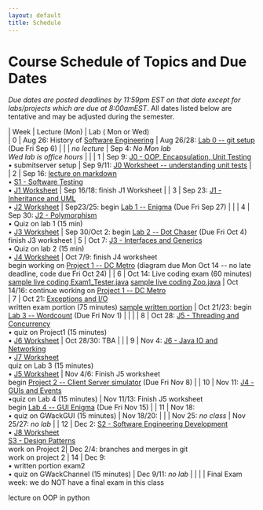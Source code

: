 ```yaml
---
layout: default
title: Schedule
---
```


# Course Schedule of Topics and Due Dates

*Due dates are posted deadlines by 11:59pm EST on that date except for labs/projects which are due at 8:00amEST*. All dates listed below are tentative and may be adjusted during the semester.



| Week | Lecture (Mon)                                                                                                            | Lab ( Mon or Wed)     
| 0    | Aug 26: History of <a href="https://dl.acm.org/doi/pdf/10.1145/1134285.1134288">Software Engineering</a>  | Aug 26/28: [Lab 0 -- git setup](lab/0) (Due Fri Sep 6) |
|     | <i>no lecture</i>   | Sep 4: <i>No Mon lab<br> Wed lab is office hours</i> |                                                 |
| 1    | Sep 9: [J0 - OOP, Encapsulation, Unit Testing](j/0)<br> &bull; submitserver setup          | Sep 9/11: [J0 Worksheet -- understanding unit tests](worksheet/j0)  |
| 2    | Sep 16: [lecture on markdown](https://docs.github.com/en/get-started/writing-on-github/getting-started-with-writing-and-formatting-on-github/basic-writing-and-formatting-syntax)<br> &bull; [S1 - Software Testing](j/software_testing)<br> &bull; [J1 Worksheet](worksheet/j1)  | Sep 16/18:  finish J1 Worksheet      |
| 3    | Sep 23: [J1 - Inheritance and UML](j/1) <br>&bull; [J2 Worksheet](worksheet/j2)            | Sep23/25: begin [Lab 1 -- Enigma](lab/1) (Due Fri Sep 27)                                                                                 |                                                                        |
| 4    | Sep 30: [J2 - Polymorphism](j/2) <br>&bull; Quiz on lab 1 (15 min)<br>&bull; [J3 Worksheet](worksheet/j3)   | Sep 30/Oct 2: begin [Lab 2 -- Dot Chaser](lab/2) (Due Fri Oct 4) <br> finish J3 worksheet
| 5    | Oct 7: [J3 - Interfaces and Generics](j/3) <br>&bull; Quiz on lab 2 (15 min)<br>&bull; [J4 Worksheet](worksheet/j4)   | Oct 7/9: finish J4 worksheet <br> begin working on [Project 1 -- DC Metro](project/1) (diagram due Mon Oct 14 -- no late deadline, code due Fri Oct 24)                                                                              |
| 6    | Oct 14: Live coding exam (60 minutes) [sample live coding Exam1_Tester.java](./j-units/Exam1_Tester.java) [sample live coding Zoo.java](./j-units/Zoo.java)  | Oct 14/16: continue working on [Project 1 -- DC Metro](project/1)        
| 7    | Oct 21: [Exceptions and I/O](j/exceptions)<br>written exam portion (75 minutes) [sample written portion](https://cs2113-s24.github.io/j-units/Exam1.pdf) | Oct 21/23: begin [Lab 3 -- Wordcount](lab/3) (Due Fri Nov 1) |                                                    |                                                                 |
| 8    | Oct 28: [J5 - Threading and Concurrency](j/5) <br>&bull; quiz on Project1 (15 minutes)<br>&bull; [J6 Worksheet](worksheet/j6)      | Oct 28/30:   TBA      |                                                              |
| 9    | Nov 4: [J6 - Java IO and Networking](j/6) <br>&bull; [J7 Worksheet](worksheet/j7) <br>quiz on Lab 3 (15 minutes)<br>&bull; [J5 Worksheet](worksheet/j5)    | Nov 4/6: Finish J5 worksheet <br>  begin [Project 2 -- Client Server simulator](project/2) (Due Fri Nov 8)                                                                              |
| 10   | Nov 11:  [J4 - GUIs and Events](j/4)<br>&bull;quiz on Lab 4 (15 minutes)                       | Nov 11/13: Finish J5 worksheet<br> begin [Lab 4 -- GUI Enigma](lab/4) (Due Fri Nov 15)    |
| 11   | Nov 18:    <br> &bull; quiz on GWackGUI (15 minutes)         | Nov 18/20:              |
|    | Nov 25: <i>no class</i>          | Nov 25/27: <i>no lab</i>           |
| 12   | Dec 2: [S2 - Software Engineering Development](j/software_engineering)<br>&bull; [J8 Worksheet](worksheet/j8) <br>[S3 - Design Patterns](j/design)    <br> work on Project 2| Dec 2/4: branches and merges in git <br> work on project 2
| 14   | Dec 9:    <br>&bull; written portion exam2 <br>&bull; quiz on GWackChannel (15 minutes)                                |  Dec 9/11: <i>no lab</i>                                                                                                             |                                               |
|    | Final Exam week: we do NOT have a final exam in this class


lecture on OOP in python





